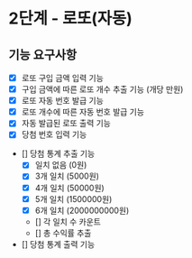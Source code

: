 # 2단계 - 로또(자동)

## 기능 요구사항

- [x] 로또 구입 금액 입력 기능
- [x] 구입 금액에 따른 로또 개수 추출 기능 (개당 만원)
- [x] 로또 자동 번호 발급 기능
- [x] 로또 개수에 따른 자동 번호 발급 기능
- [x] 자동 발급된 로또 출력 기능
- [x] 당첨 번호 입력 기능
- [] 당첨 통계 추출 기능
    - [x] 일치 없음 (0원)
    - [x] 3개 일치 (5000원)
    - [x] 4개 일치 (50000원)
    - [x] 5개 일치 (1500000원)
    - [x] 6개 일치 (2000000000원)
    - [] 각 일치 수 카운트
    - [] 총 수익률 추출
- [] 당첨 통계 출력 기능
